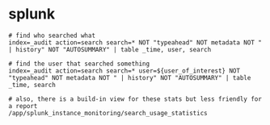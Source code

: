 # splunk

    # find who searched what
    index=_audit action=search search=* NOT "typeahead" NOT metadata NOT " | history" NOT "AUTOSUMMARY" | table _time, user, search

    # find the user that searched something
    index=_audit action=search search=* user=${user_of_interest} NOT "typeahead" NOT metadata NOT " | history" NOT "AUTOSUMMARY" | table _time, search

    # also, there is a build-in view for these stats but less friendly for a report
    /app/splunk_instance_monitoring/search_usage_statistics
